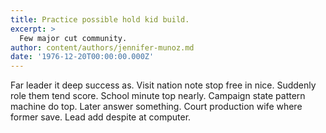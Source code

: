 ```yaml
---
title: Practice possible hold kid build.
excerpt: >
  Few major cut community.
author: content/authors/jennifer-munoz.md
date: '1976-12-20T00:00:00.000Z'
---
```

Far leader it deep success as. Visit nation note stop free in nice. Suddenly role them tend score. School minute top nearly. Campaign state pattern machine do top. Later answer something. Court production wife where former save. Lead add despite at computer.